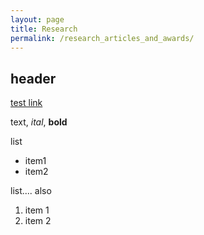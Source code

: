 ```yaml
---
layout: page
title: Research
permalink: /research_articles_and_awards/
---
```


## header

[test link](https://github.com/daniellearsenault/daniellearsenault.github.io/blob/main/header2.md?plain=1)

text, _ital_, **bold**

list

* item1
* item2 

list.... also
1. item 1
2. item 2
